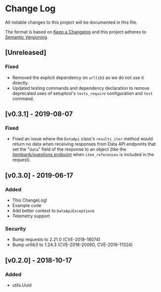 # Change Log

All notable changes to this project will be documented in this file.

The format is based on [Keep a Changelog](http://keepachangelog.com/en/1.0.0/)
and this project adheres to [Semantic Versioning](http://semver.org/spec/v2.0.0.html).

## [Unreleased]
### Fixed
- Removed the explicit dependency on `urllib3` as we do not use it directly.
- Updated testing commands and dependency declaration to remove deprecated uses
  of setuptool's `tests_require` configuration and `test` command.

## [v0.3.1] - 2019-08-07
### Fixed
- Fixed an issue where the `DataApi` class's `results_iter` method would return no data 
  when receiving responses from Data API endpoints that set the "`data`" field of the
  response to an object (like the [itembank/questions endpoint](https://reference.learnosity.com/data-api/endpoints/itembank_endpoints#getQuestions) 
  when `item_references` is included in the request).

## [v0.3.0] - 2019-06-17
### Added
- This ChangeLog!
- Example code
- Add better context to `DataApiException`s
- Telemetry support

### Security
- Bump requests to 2.21.0 (CVE-2018-18074)
- Bump urllib3 to 1.24.3 (CVE-2018-20060, CVE-2019-11324)


## [v0.2.0] - 2018-10-17
### Added
- utils.Uuid
